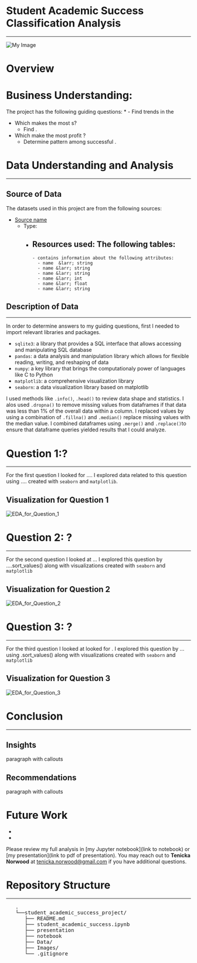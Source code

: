 # Student Academic Success Classification Analysis
***
![My Image]()

# Overview


# Business Understanding:


The project has the following guiding questions:
*
    - Find trends in the
* Which  makes the most s?
    - Find .
* Which  make the most profit ?
    - Determine pattern among successful .

 # Data Understanding and Analysis
***
## Source of Data
The datasets used in this project are from the following sources:
* [Source name](url)
   - Type:
      - Resources used: The following tables:
          -
            - contains information about the following attributes:
              - name  &larr; string
              - name &larr; string
              - name &larr; string
              - name &larr; int
              - name &larr; float
              - name &larr; string

## Description of Data
***
In order to determine answers to my guiding questions, first I needed to import relevant libraries and packages.

- <code>sqlite3</code>: a library that provides a SQL interface that allows accessing and manipulating SQL database
- <code>pandas</code>: a data analysis and manipulation library which allows for flexible reading, writing, and reshaping of data
- <code>numpy</code>: a key library that brings the computationaly power of languages like C to Python
- <code>matplotlib</code>: a comprehensive visualization library
- <code>seaborn</code>: a data visualization library based on matplotlib

I used methods like <code>.info()</code>, <code>.head()</code> to review data shape and statistics. I alos used <code>.dropna()</code> to remove missing values from dataframes if that data was less than 1% of the overall data within a column. I replaced values by using a combination of <code>.fillna()</code> and <code>.median()</code> replace missing values with the median value. I combined dataframes using <code>.merge()</code> and <code>.replace()</code>to ensure that dataframe queries yielded results that I could analyze.


# Question 1:?
***
For the first question I looked for .... I explored data related to this question using .... created with <code>seaborn</code> and <code>matplotlib</code>.

## Visualization for Question 1

![EDA_for_Question_1](Images/EDA_for_Question_1.png)

# Question 2:  ?
***
For the second question I looked at ... I explored this question by ...<cod>.sort_values()</code> along with visualizations created with <code>seaborn</code> and <code>matplotlib</code>

## Visualization for Question 2

![EDA_for_Question_2](Images/EDA_for_Question_2.png)

# Question 3: ?
***
For the third question I looked at looked for . I explored this question by ... using <cod>.sort_values()</code> along with visualizations created with <code>seaborn</code> and <code>matplotlib</code>

## Visualization for Question 3

![EDA_for_Question_3](Images/EDA_for_Question_3.png)

# Conclusion
***
## Insights
paragraph with callouts

## Recommendations
paragraph with callouts

# Future Work
*
*

Please review my full analysis in [my Jupyter notebook](link to notebook) or [my presentation](link to pdf of presentation).
You may reach out to __Tenicka Norwood__ at tenicka.norwood@gmail.com if you have additional questions.

# Repository Structure
***
<pre>
   .
   └──student_academic_success_project/
      ├── README.md                                            Overview for project reviewers  
      ├── student_academic_success.ipynb                       Documentation of Full Analysis in Jupyter notebook
      ├── presentation                                         PDF version of Full Analysis shown in a slidedeck
      ├── notebook                                             PDF version of Full Analysis shown in Jupyter notebook
      ├── Data/                                                Externally sourced data  
      ├── Images/                                              Includes images generated from python code and sourced externally
      └── .gitignore                                           Specifies intentionally untracked files
 </pre>

